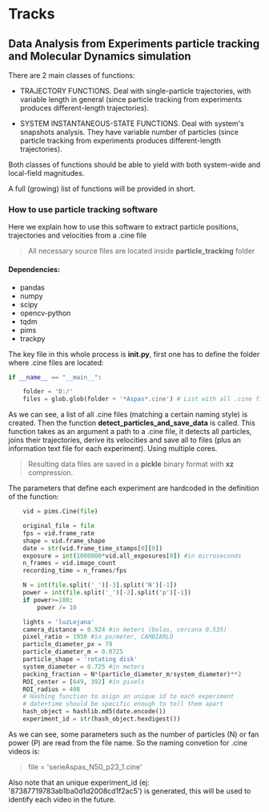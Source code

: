 # Tracks

## Data Analysis from Experiments particle tracking and Molecular Dynamics simulation

There are 2 main classes of functions:

* TRAJECTORY FUNCTIONS. Deal with single-particle trajectories, with variable length in general (since particle tracking from experiments produces different-length trajectories).

* SYSTEM INSTANTANEOUS-STATE FUNCTIONS. Deal with system's snapshots analysis. They have variable number of particles (since particle tracking from experiments produces different-length trajectories).

Both classes of functions should be able to yield with both system-wide and local-field magnitudes.

A full (growing) list of functions will be provided in short.


### How to use particle tracking software

Here we explain how to use this software to extract particle positions, trajectories and velocities from a .cine file

> All necessary source files are located inside **particle_tracking** folder

#### Dependencies:
 
 * pandas
 * numpy
 * scipy
 * opencv-python
 * tqdm
 * pims
 * trackpy

The key file in this whole process is **__init__.py**, first one has to define the folder where .cine files are located:

```python
if __name__ == "__main__":

    folder = 'D:/'
    files = glob.glob(folder + '*Aspas*.cine') # List with all .cine files
```
As we can see, a list of all .cine files (matching a certain naming style) is created. Then the function 
**detect_particles_and_save_data** is called. This function takes as an argument a path to a .cine file, it
detects all particles, joins their trajectories, derive its velocities and save all to files (plus an information
text file for each experiment). Using multiple cores.

> Resulting data files are saved in a **pickle** binary format with **xz** compression.

The parameters that define each experiment are hardcoded in the definition of the function:

```python
    vid = pims.Cine(file)

    original_file = file
    fps = vid.frame_rate
    shape = vid.frame_shape
    date = str(vid.frame_time_stamps[0][0])
    exposure = int(1000000*vid.all_exposures[0]) #in microseconds
    n_frames = vid.image_count
    recording_time = n_frames/fps

    N = int(file.split('_')[-3].split('N')[-1])
    power = int(file.split('_')[-2].split('p')[-1])
    if power>=100:
        power /= 10

    lights = 'luzLejana'
    camera_distance = 0.924 #in meters (bolas, cercana 0.535)
    pixel_ratio = 1950 #in px/meter, CAMBIARLO
    particle_diameter_px = 79
    particle_diameter_m = 0.0725
    particle_shape = 'rotating disk'
    system_diameter = 0.725 #in meters
    packing_fraction = N*(particle_diameter_m/system_diameter)**2
    ROI_center = [649, 392] #in pixels
    ROI_radius = 408
    # Hashing function to asign an unique id to each experiment
    # date+time should be specific enough to tell them apart
    hash_object = hashlib.md5(date.encode())
    experiment_id = str(hash_object.hexdigest())
```

As we can see, some parameters such as the number of particles (N) or fan power (P) are read from the file name. So the naming convetion
for .cine videos is:

> file = 'serieAspas_N50_p23_1.cine'

Also note that an unique experiment_id (ej: '87387719783ab1ba0d1d2008cd1f2ac5') is generated, this will be used to identify each video in the future.
